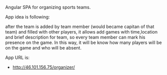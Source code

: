 Angular SPA for organizing sports teams.

App idea is following:

after the team is added by team member (would became capitan of that team) and filled with other players,
it allows add games with time,location and brief description for team, so every team member can mark his presence on the game.
In this way, it will be know how many players will be on the game and who will be absent.

App URL is:
* http://46.101.156.75/organizer/




